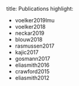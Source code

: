 title: Publications
highlight:
  - voelker2019lmu
  - voelker2018
  - neckar2019
  - blouw2018
  - rasmussen2017
  - kajic2017
  - gosmann2017
  - eliasmith2016
  - crawford2015
  - eliasmith2012
